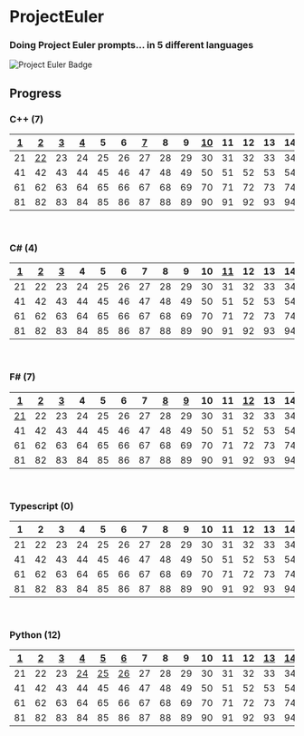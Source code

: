 # ProjectEuler
### Doing Project Euler prompts... in 5 different languages

![Project Euler Badge](https://projecteuler.net/profile/vrags.png)

## Progress
### C++ (7)

| [1](/C++/001/001.cpp)  | [2](/C++/002/002.cpp)  | [3](/C++/003/003.cpp)  | [4](/C++/004/004.cpp)  | 5  | 6  | [7](/C++/007/007.cpp)  | 8  | 9  | [10](/C++/010/010.cpp) | 11 | 12 | 13 | 14 | 15 | 16 | 17 | 18 | 19 | 20  |
|----|----|----|----|----|----|----|----|----|----|----|----|----|----|----|----|----|----|----|-----|
| 21 | [22](/C++/022/022.cpp) | 23 | 24 | 25 | 26 | 27 | 28 | 29 | 30 | 31 | 32 | 33 | 34 | 35 | 36 | 37 | 38 | 39 | 40  |
| 41 | 42 | 43 | 44 | 45 | 46 | 47 | 48 | 49 | 50 | 51 | 52 | 53 | 54 | 55 | 56 | 57 | 58 | 59 | 60  |
| 61 | 62 | 63 | 64 | 65 | 66 | 67 | 68 | 69 | 70 | 71 | 72 | 73 | 74 | 75 | 76 | 77 | 78 | 79 | 80  |
| 81 | 82 | 83 | 84 | 85 | 86 | 87 | 88 | 89 | 90 | 91 | 92 | 93 | 94 | 95 | 96 | 97 | 98 | 99 | 100 |

&nbsp;
### C# (4)

| [1](/CSharp/001/Program.cs)  | [2](/CSharp/002/Program.cs)  | [3](/CSharp/003/Program.cs)  | 4  | 5  | 6  | 7  | 8  | 9  | 10 | [11](/CSharp/011/Program.cs) | 12 | 13 | 14 | 15 | 16 | 17 | 18 | 19 | 20  |
|----|----|----|----|----|----|----|----|----|----|----|----|----|----|----|----|----|----|----|-----|
| 21 | 22 | 23 | 24 | 25 | 26 | 27 | 28 | 29 | 30 | 31 | 32 | 33 | 34 | 35 | 36 | 37 | 38 | 39 | 40  |
| 41 | 42 | 43 | 44 | 45 | 46 | 47 | 48 | 49 | 50 | 51 | 52 | 53 | 54 | 55 | 56 | 57 | 58 | 59 | 60  |
| 61 | 62 | 63 | 64 | 65 | 66 | 67 | 68 | 69 | 70 | 71 | 72 | 73 | 74 | 75 | 76 | 77 | 78 | 79 | 80  |
| 81 | 82 | 83 | 84 | 85 | 86 | 87 | 88 | 89 | 90 | 91 | 92 | 93 | 94 | 95 | 96 | 97 | 98 | 99 | 100 |

&nbsp;
### F# (7)

| [1](/FSharp/001/001.fsx)  | [2](/FSharp/002/002.fsx)  | [3](/FSharp/003/003.fsx)  | 4  | 5  | 6  | 7  | [8](/FSharp/008/008.fsx)  | [9](/FSharp/009/009.fsx)  | 10 | 11 | [12](/FSharp/012/012.fsx) | 13 | 14 | 15 | 16 | 17 | 18 | 19 | 20  |
|----|----|----|----|----|----|----|----|----|----|----|----|----|----|----|----|----|----|----|-----|
| [21](/FSharp/021/021.fsx) | 22 | 23 | 24 | 25 | 26 | 27 | 28 | 29 | 30 | 31 | 32 | 33 | 34 | 35 | 36 | 37 | 38 | 39 | 40  |
| 41 | 42 | 43 | 44 | 45 | 46 | 47 | 48 | 49 | 50 | 51 | 52 | 53 | 54 | 55 | 56 | 57 | 58 | 59 | 60  |
| 61 | 62 | 63 | 64 | 65 | 66 | 67 | 68 | 69 | 70 | 71 | 72 | 73 | 74 | 75 | 76 | 77 | 78 | 79 | 80  |
| 81 | 82 | 83 | 84 | 85 | 86 | 87 | 88 | 89 | 90 | 91 | 92 | 93 | 94 | 95 | 96 | 97 | 98 | 99 | 100 |

&nbsp;
### Typescript (0)

| 1  | 2  | 3  | 4  | 5  | 6  | 7  | 8  | 9  | 10 | 11 | 12 | 13 | 14 | 15 | 16 | 17 | 18 | 19 | 20  |
|----|----|----|----|----|----|----|----|----|----|----|----|----|----|----|----|----|----|----|-----|
| 21 | 22 | 23 | 24 | 25 | 26 | 27 | 28 | 29 | 30 | 31 | 32 | 33 | 34 | 35 | 36 | 37 | 38 | 39 | 40  |
| 41 | 42 | 43 | 44 | 45 | 46 | 47 | 48 | 49 | 50 | 51 | 52 | 53 | 54 | 55 | 56 | 57 | 58 | 59 | 60  |
| 61 | 62 | 63 | 64 | 65 | 66 | 67 | 68 | 69 | 70 | 71 | 72 | 73 | 74 | 75 | 76 | 77 | 78 | 79 | 80  |
| 81 | 82 | 83 | 84 | 85 | 86 | 87 | 88 | 89 | 90 | 91 | 92 | 93 | 94 | 95 | 96 | 97 | 98 | 99 | 100 |

&nbsp;
### Python (12)

| [1](/Python/001/001.py)  | [2](/Python/002/002.py)  | [3](/Python/003/003.py)  | [4](/Python/004/004.py)  | [5](/Python/005/005.py)  | [6](/Python/006/006.py)  | 7  | 8  | 9  | 10 | 11 | 12 | [13](/Python/013/013.py) | [14](/Python/014/014.py) | [15](/Python/015/015.py) | [16](/Python/016/016.py) | [17](/Python/017/017.py) | 18 | [19](/Python/019/019.py) | [20](/Python/020/020.py) |
|----|----|----|----|----|----|----|----|----|----|----|----|----|----|----|----|----|----|----|-----|
| 21 | 22 | 23 | [24](/Python/024/024.py) | [25](/Python/025/025.py) | [26](/Python/026/026.py) | 27 | 28 | 29 | 30 | 31 | 32 | 33 | 34 | 35 | 36 | 37 | 38 | 39 | 40  |
| 41 | 42 | 43 | 44 | 45 | 46 | 47 | 48 | 49 | 50 | 51 | 52 | 53 | 54 | 55 | 56 | 57 | 58 | 59 | 60  |
| 61 | 62 | 63 | 64 | 65 | 66 | 67 | 68 | 69 | 70 | 71 | 72 | 73 | 74 | 75 | 76 | 77 | 78 | 79 | 80  |
| 81 | 82 | 83 | 84 | 85 | 86 | 87 | 88 | 89 | 90 | 91 | 92 | 93 | 94 | 95 | 96 | 97 | 98 | 99 | 100 |
